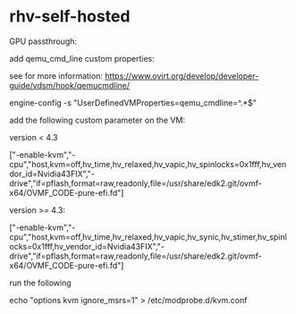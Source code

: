 # rhv-self-hosted

GPU passthrough:

add qemu_cmd_line custom properties:

see for more information: https://www.ovirt.org/develop/developer-guide/vdsm/hook/qemucmdline/

engine-config -s "UserDefinedVMProperties=qemu_cmdline=^.*$"

add the following custom parameter on the VM:

version < 4.3

["-enable-kvm","-cpu","host,kvm=off,hv_time,hv_relaxed,hv_vapic,hv_spinlocks=0x1fff,hv_vendor_id=Nvidia43FIX","-drive","if=pflash,format=raw,readonly,file=/usr/share/edk2.git/ovmf-x64/OVMF_CODE-pure-efi.fd"]

version >= 4.3:

["-enable-kvm","-cpu","host,kvm=off,hv_time,hv_relaxed,hv_vapic,hv_synic,hv_stimer,hv_spinlocks=0x1fff,hv_vendor_id=Nvidia43FIX","-drive","if=pflash,format=raw,readonly,file=/usr/share/edk2.git/ovmf-x64/OVMF_CODE-pure-efi.fd"]

run the following

echo "options kvm ignore_msrs=1" > /etc/modprobe.d/kvm.conf
